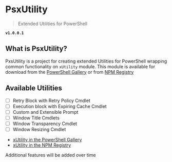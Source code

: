 # PsxUtility
> Extended Utilities for PowerShell

**`v1.0.0.1`**

## What is PsxUtility?
PxsUtility is a project for creating extended Utilities for PowerShell wrapping common functionality on `xUtility` module. 
This module is available for download from the [PowerShell Gallery](https://www.powershellgallery.com/) or from [NPM Registry](https://www.npmjs.com/)

## Available Utilities
- [ ] Retry Block with Retry Policy Cmdlet
- [ ] Execution block with Expiring Cache Cmdlet
- [ ] Custom and Extensible Prompt
- [ ] Window Title Cmdlets
- [ ] Window Transparency Cmdlet
- [ ] Window Resizing Cmdlet

- [xUtility in the PowerShell Gallery](https://www.powershellgallery.com/packages/xUtility)
- [xUtility in the NPM Registry](https://www.npmjs.com/package/ps-xUtility)

Additional features will be added over time
